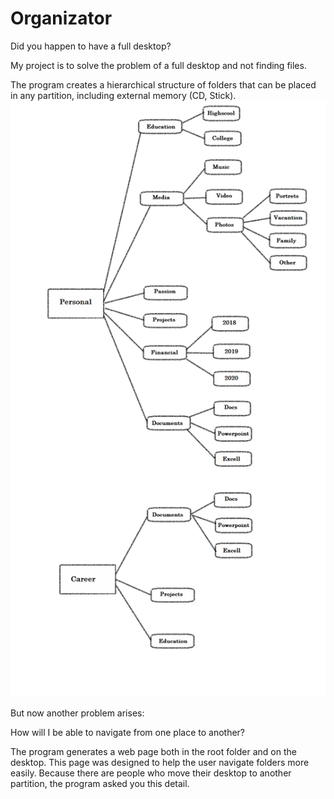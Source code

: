 # Organizator
Did you happen to have a full desktop?

My project is to solve the problem of a full desktop and not finding files.

The program creates a hierarchical structure of folders that can be placed in any partition, including external memory (CD, Stick).
![The Graphic Reprezentation of the root](https://github.com/BaltacMihai/Organizator/blob/main/GraficRoot.png?raw=true)

But now another problem arises:

How will I be able to navigate from one place to another?

The program generates a web page both in the root folder and on the desktop. This page was designed to help the user navigate folders more easily. Because there are people who move their desktop to another partition, the program asked you this detail.

